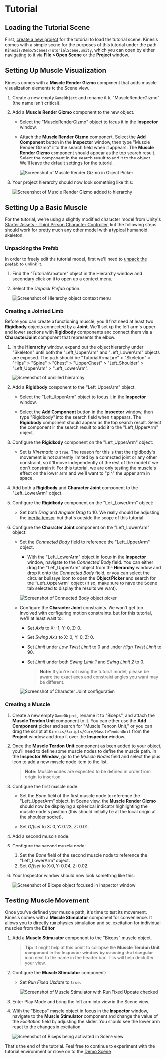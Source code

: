 # Tutorial

## Loading the Tutorial Scene

First, [create a new project](https://docs.unity3d.com/Manual/GettingStarted.html) for the tutorial to load the tutorial scene. Kinesis comes with a simple scene for the purposes of this tutorial under the path `Kinesis/Demo/Scenes/TutorialScene.unity`, which you can open by either navigating to it via **File > Open Scene** or the **Project** window.

## Setting Up Muscle Visualization

Kinesis comes with a **Muscle Render Gizmo** component that adds muscle visualization elements to the Scene view.

1. Create a new empty `GameObject` and rename it to "MuscleRenderGizmo" (the name isn't critical).

2. Add a **Muscle Render Gizmo** component to the new object.

   - Select the "MuscleRenderGizmo" object to focus it in the **Inspector** window.

   - Attach the **Muscle Render Gizmo** component. Select the **Add Component** button in the **Inspector** window, then type "Muscle Render Gizmo" into the search field when it appears. The **Muscle Render Gizmo** component should appear as the top search result. Select the component in the search result to add it to the object. We'll leave the default settings for the tutorial.
   
     ![Screenshot of Muscle Render Gizmo in Object Picker](images/tutorial-pick-muscle-render-gizmo.png)
   
3. Your project hierarchy should now look something like this:

   ![Screenshot of Muscle Render Gizmo added to hierarchy](images/tutorial-muscle-render-gizmo.png)


## Setting Up a Basic Muscle

For the tutorial, we're using a slightly modified character model from Unity's [Starter Assets - Third Person Character Controller](https://assetstore.unity.com/packages/essentials/starter-assets-third-person-character-controller-196526), but the following steps should work for pretty much any other model with a typical humanoid skeleton.

### Unpacking the Prefab

In order to freely edit the tutorial model, first we'll need to [unpack the prefab](https://docs.unity3d.com/Manual/UnpackingPrefabInstances.html) to unlink it.

1. Find the "TutorialArmature" object in the Hierarchy window and secondary click on it to open up a context menu.

2. Select the *Unpack Prefab* option.

   ![Screenshot of Hierarchy object context menu](images/tutorial-unpack-prefab.png)


### Creating a Jointed Limb

Before you can create a functioning muscle, you'll first need at least two **Rigidbody** objects connected by a **Joint**. We'll set up the left arm's upper and lower sections with **Rigidbody** components and connect them via a **CharacterJoint** component that represents the elbow.

1. In the **Hierarchy** window, expand out the object hierarchy under "Skeleton" until both the "Left_UpperArm" and "Left_LowerArm" objects are exposed. The path should be "TutorialArmature" > "Skeleton" > "Hips" > "Spine" > "Chest" > "UpperChest" > "Left_Shoulder" > "Left_UpperArm" > "Left_LowerArm".

   ![Screenshot of unrolled hierarchy](images/tutorial-unrolled-hierarchy.png)

2. Add a **Rigidbody** component to the "Left_UpperArm" object.

   - Select the "Left_UpperArm" object to focus it in the **Inspector** window.

   - Select the **Add Component** button in the **Inspector** window, then type "Rigidbody" into the search field when it appears. The **Rigidbody** component should appear as the top search result. Select the component in the search result to add it to the "Left_UpperArm" object.

3. Configure the **Rigidbody** component on the "Left_UpperArm" object:

   - Set *Is Kinematic* to `true`. The reason for this is that the rigidbody's movement is not currently limited by a connected joint or any other constraint, so it'll move independently of the rest of the model if we don't constrain it. For this tutorial, we are only testing the muscle's effect on the lower arm and we'll want to "pin" the upper arm in space.

4. Add both a **Rigidbody** and **Character Joint** component to the "Left_LowerArm" object.

5. Configure the **Rigidbody** component on the "Left_LowerArm" object:

   - Set both *Drag* and *Angular Drag* to 10. We really should be adjusting the [inertia tensor](https://docs.unity3d.com/ScriptReference/Rigidbody-inertiaTensor.html), but that's outside the scope of this tutorial.

6. Configure the **Character Joint** component on the "Left_LowerArm" object:

   - Set the *Connected Body* field to reference the "Left_UpperArm" object.
     - With the "Left_LowerArm" object in focus in the **Inspector** window, navigate to the *Connected Body* field. You can either drag the "Left_UpperArm" object from the **Hierarchy** window and drop it onto the *Connected Body* field, or you can select the circular bullseye icon to open the **Object Picker** and search for the "Left_UpperArm" object (if so, make sure to have the Scene tab selected to display the results we want).

     
     ![Screenshot of Connected Body object picker](images/tutorial-character-joint.png)
     
   - Configure the **Character Joint** constraints. We won't get too involved with configuring motion constraints, but for this tutorial, we'll at least want to:
     - Set *Axis* to X: -1, Y: 0, Z: 0.
     
     - Set *Swing Axis* to X: 0, Y: 0, Z: 0.
     
     - Set *Limit* under *Low Twist Limit* to 0 and under *High Twist Limit* to 90.
     
     - Set *Limit* under both *Swing Limit 1* and *Swing Limit 2* to 0.
     
       > **Note:** If you're not using the tutorial model, please be aware the exact axes and constraint angles you want may be different.
     
     ![Screenshot of Character Joint configuration](images/tutorial-joint-configuration.png)
     

### Creating a Muscle

1. Create a new empty `GameObject`, rename it to "Biceps", and attach the **Muscle Tendon Unit** component to it. You can either use the **Add Component** picker and search for "Muscle Tendon Unit," or you can drag the script at `Kinesis/Scripts/Core/MuscleTendonUnit` from the **Project** window and drop it over the **Inspector** window.

2. Once the **Muscle Tendon Unit** component as been added to your object, you'll need to define some muscle nodes to define the muscle path. In the **Inspector Window**, go to the *Muscle Nodes* field and select the plus icon to add a new muscle node item to the list.

   > **Note:** Muscle nodes are expected to be defined in order from origin to insertion.

3. Configure the first muscle node:

   - Set the *Bone* field of the first muscle node to reference the "Left_UpperArm" object. In Scene view, the **Muscle Render Gizmo** should now be displaying a spherical indicator highlighting the muscle node's position (this should initially be at the local origin at the shoulder socket).

   - Set *Offset* to X: 0, Y: 0.23, Z: 0.01.

4. Add a second muscle node.

5. Configure the second muscle node:

   1. Set the *Bone* field of the second muscle node to reference the "Left_LowerArm" object.
   2. Set *Offset* to X:0, Y: 0.04, Z: 0.02.
   
6. Your Inspector window should now look something like this:

   ![Screenshot of Biceps object focused in Inspector window](images/tutorial-biceps-inspector.png)

## Testing Muscle Movement

Once you've defined your muscle path, it's time to test its movement. Kinesis comes with a **Muscle Stimulator** component for convenience. It allows you to directly run physics simulation and set excitation for individual muscles from the **Editor**.

1. Add a **Muscle Stimulator** component to the "Biceps" muscle object.

   > **Tip:** It might help at this point to collapse the **Muscle Tendon Unit** component in the Inspector window by selecting the triangular icon next to the name in the header bar. This will help declutter your view.

2. Configure the **Muscle Stimulator** component:
   - Set *Run Fixed Update* to `true`.

     ![Screenshot of Muscle Stimulator with Run Fixed Update checked](images/tutorial-run-fixed-update.png)
   
3. Enter Play Mode and bring the left arm into view in the Scene view.

4. With the "Biceps" muscle object in focus in the **Inspector** window, navigate to the **Muscle Stimulator** component and change the value of the *Excitation* field by adjusting the slider. You should see the lower arm react to the changes in excitation.

   

   ![Screenshot of Biceps being activated in Scene view](images/tutorial-activated-biceps.png)


That's the end of the tutorial. Feel free to continue to experiment with the tutorial environment or move on to the [Demo Scene](05-demo-scene.md#demo-scene).

